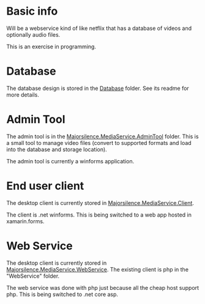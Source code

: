 # Basic info
Will be a webservice kind of like netflix that has a database of videos
and optionally audio files.

This is an exercise in programming.

# Database

The database design is stored in the [Database](Database) folder.  See its readme for more details.

# Admin Tool

The admin tool is in the [Majorsilence.MediaService.AdminTool](Majorsilence.MediaService.AdminTool) folder.  This is a small tool to manage video files (convert to supported formats and load into the database and storage location).

The admin tool is currently a winforms application.

# End user client

The desktop client is currently stored in [Majorsilence.MediaService.Client](Majorsilence.MediaService.Client). 

The client is .net winforms.  This is being switched to a web app hosted in xamarin.forms.

# Web Service

The desktop client is currently stored in [Majorsilence.MediaService.WebService](Majorsilence.MediaService.WebService).  The existing client is php in the "WebService" folder. 

The web service was done with php just because all the cheap host
support php.  This is being switched to .net core asp.

